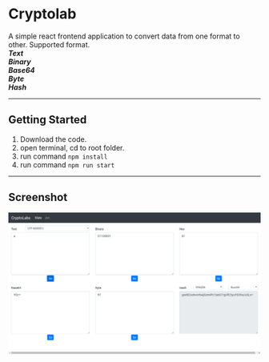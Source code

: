 # Cryptolab
A simple react frontend application to convert data from one format to other.
Supported format.  
_**Text**_    
**_Binary_**  
**_Base64_**  
**_Byte_**  
**_Hash_**  

-----------
## Getting Started
1. Download the code.
1. open terminal, cd to root folder.
1. run command `npm install`
1. run command `npm run start`

-------

## Screenshot
![screenshot](cryptolab.png)
